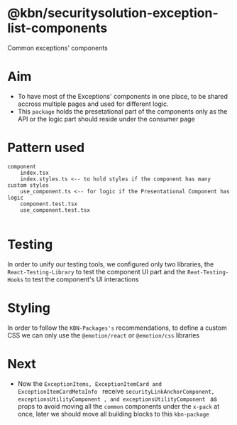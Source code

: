 # @kbn/securitysolution-exception-list-components

Common exceptions' components

# Aim 

- To have most of the Exceptions' components in one place, to be shared accross multiple pages and used for different logic.
- This `package` holds the presetational part of the components only as the API or the logic part should reside under the consumer page

# Pattern used

```
component
    index.tsx
    index.styles.ts <-- to hold styles if the component has many custom styles
    use_component.ts <-- for logic if the Presentational Component has logic
    component.test.tsx
    use_component.test.tsx
  
```
# Testing 

In order to unify our testing tools, we configured only two libraries, the `React-Testing-Library` to test the component UI part and the `Reat-Testing-Hooks` to test the component's UI interactions

# Styling 

In order to follow the `KBN-Packages's` recommendations, to define a custom CSS we can only use the `@emotion/react` or `@emotion/css` libraries



# Next

- Now the `ExceptionItems, ExceptionItemCard
and ExceptionItemCardMetaInfo
  ` receive `securityLinkAnchorComponent, exceptionsUtilityComponent
, and exceptionsUtilityComponent
` as props to avoid moving all the `common` components under the `x-pack` at once, later we should move all building blocks to this `kbn-package`
